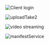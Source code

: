 ![Client login](https://github.com/S24-Capstone-Distributed/General-4020/assets/75939187/ce33c2da-db51-4e60-b10f-694126a26363)


![uploadTake2](https://github.com/S24-Capstone-Distributed/General-4020/assets/75939187/6cb823f7-5506-473f-94bc-b6853c4ba895)


![video streaming](https://github.com/S24-Capstone-Distributed/General-4020/assets/75939187/57918d7a-bfd5-4531-821c-6efdeb72e1fb)


![manifestService](https://github.com/S24-Capstone-Distributed/General-4020/assets/75939187/b12d373f-2489-4a02-af2a-af6b78d099a9)


